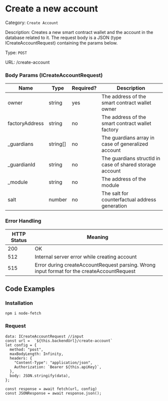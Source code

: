 # Create a new account

Category: `Create Account`

Description: Creates a new smart contract wallet and the account in the database related to it. The request body is a JSON (type ICreateAccountRequest) containing the params below.

Type: `POST`

URL: /create-account

### Body Params (ICreateAccountRequest)

| Name | Type | Required? | Description |
| --- | --- | --- | --- |
| owner | string | yes | The address of the smart contract wallet owner |
| factoryAddress | string | no | The address of the smart contract wallet factory |
| _guardians | string[] | no | The guardians array in case of generalized account |
| _guardianId | string | no | The guardians structId in case of shared storage account |
| _module | string | no | The address of the module |
| salt | number | no | The salt for counterfactual address generation |

### Error Handling

| HTTP Status | Meaning |
| --- | --- |
| 200 | OK |
| 512 | Internal server error while creating account |
| 515 | Error during createAccountRequest parsing. Wrong input format for the createAccountRequest |

## Code Examples

### Installation

```tsx
npm i node-fetch
```

### Request

```tsx
data: ICreateAccountRequest //input
const url =  `${this.backendUrl}/create-account`
let config = {
  method: "post",
  maxBodyLength: Infinity,
  headers: {
    "Content-Type": "application/json",
    Authorization: `Bearer ${this.apiKey}`,
  },
  body: JSON.stringify(data),
};

const response = await fetch(url, config)
const JSONResponse = await response.json();

```